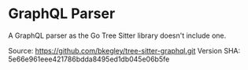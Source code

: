 # GraphQL Parser

A GraphQL parser as the Go Tree Sitter library doesn't include one.

Source: https://github.com/bkegley/tree-sitter-graphql.git
Version SHA: 5e66e961eee421786bdda8495ed1db045e06b5fe
